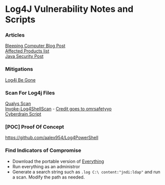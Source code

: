# Log4J Vulnerability Notes and Scripts

### Articles
[Bleeping Computer Blog Post](https://www.bleepingcomputer.com/news/security/new-zero-day-exploit-for-log4j-java-library-is-an-enterprise-nightmare/) \
[Affected Products list](https://gist.github.com/SwitHak/b66db3a06c2955a9cb71a8718970c592) \
[Java Security Post](https://logging.apache.org/log4j/2.x/security.html)

### Mitigations
[Log4j Be Gone](https://github.com/nccgroup/log4j-jndi-be-gone)

### Scan For Log4j Files
[Qualys Scan](https://github.com/Qualys/log4jscanwin) \
[Invoke-Log4ShellScan](https://github.com/TheTaylorLee/Log4J/blob/main/Invoke-Log4ShellScan.ps1) - [Credit goes to omrsafetyyo](https://github.com/omrsafetyo) \
[Cyberdrain Script](https://www.cyberdrain.com/monitoring-with-powershell-detecting-log4j-files)

### [POC] Proof Of Concept
https://github.com/aalex954/Log4PowerShell

### Find Indicators of Compromise
- Download the portable version of [Everything](https://www.voidtools.com/downloads/)
- Run everything as an administror
- Generate a search string such as `.log C:\ content:"jndi:ldap"` and run a scan. Modify the path as needed.
